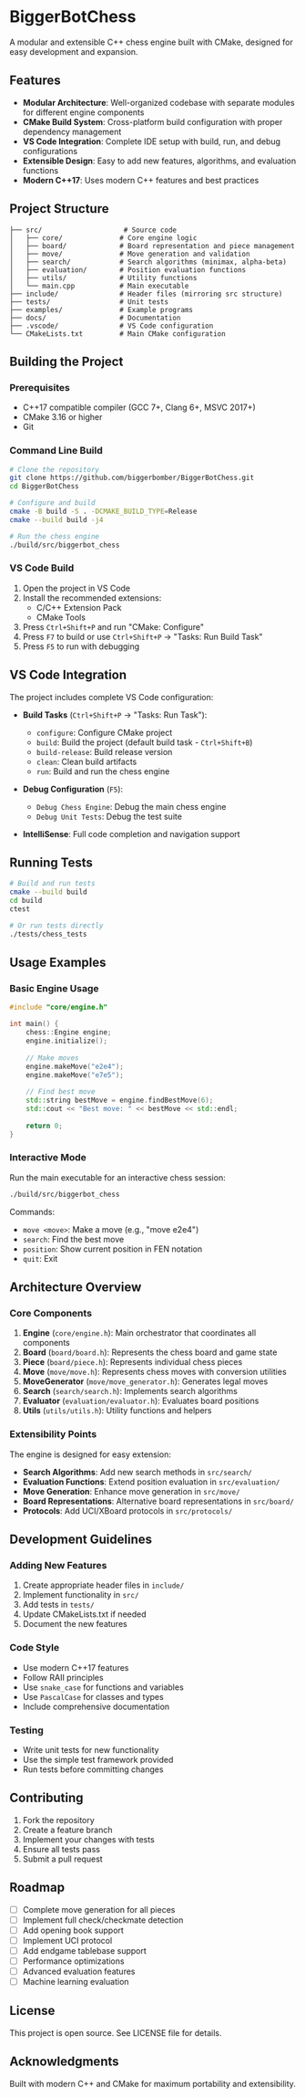 # BiggerBotChess

A modular and extensible C++ chess engine built with CMake, designed for easy development and expansion.

## Features

- **Modular Architecture**: Well-organized codebase with separate modules for different engine components
- **CMake Build System**: Cross-platform build configuration with proper dependency management
- **VS Code Integration**: Complete IDE setup with build, run, and debug configurations
- **Extensible Design**: Easy to add new features, algorithms, and evaluation functions
- **Modern C++17**: Uses modern C++ features and best practices

## Project Structure

```
├── src/                    # Source code
│   ├── core/              # Core engine logic
│   ├── board/             # Board representation and piece management
│   ├── move/              # Move generation and validation
│   ├── search/            # Search algorithms (minimax, alpha-beta)
│   ├── evaluation/        # Position evaluation functions
│   ├── utils/             # Utility functions
│   └── main.cpp           # Main executable
├── include/               # Header files (mirroring src structure)
├── tests/                 # Unit tests
├── examples/              # Example programs
├── docs/                  # Documentation
├── .vscode/               # VS Code configuration
└── CMakeLists.txt         # Main CMake configuration
```

## Building the Project

### Prerequisites

- C++17 compatible compiler (GCC 7+, Clang 6+, MSVC 2017+)
- CMake 3.16 or higher
- Git

### Command Line Build

```bash
# Clone the repository
git clone https://github.com/biggerbomber/BiggerBotChess.git
cd BiggerBotChess

# Configure and build
cmake -B build -S . -DCMAKE_BUILD_TYPE=Release
cmake --build build -j4

# Run the chess engine
./build/src/biggerbot_chess
```

### VS Code Build

1. Open the project in VS Code
2. Install the recommended extensions:
   - C/C++ Extension Pack
   - CMake Tools
3. Press `Ctrl+Shift+P` and run "CMake: Configure"
4. Press `F7` to build or use `Ctrl+Shift+P` → "Tasks: Run Build Task"
5. Press `F5` to run with debugging

## VS Code Integration

The project includes complete VS Code configuration:

- **Build Tasks** (`Ctrl+Shift+P` → "Tasks: Run Task"):
  - `configure`: Configure CMake project
  - `build`: Build the project (default build task - `Ctrl+Shift+B`)
  - `build-release`: Build release version
  - `clean`: Clean build artifacts
  - `run`: Build and run the chess engine

- **Debug Configuration** (`F5`):
  - `Debug Chess Engine`: Debug the main chess engine
  - `Debug Unit Tests`: Debug the test suite

- **IntelliSense**: Full code completion and navigation support

## Running Tests

```bash
# Build and run tests
cmake --build build
cd build
ctest

# Or run tests directly
./tests/chess_tests
```

## Usage Examples

### Basic Engine Usage

```cpp
#include "core/engine.h"

int main() {
    chess::Engine engine;
    engine.initialize();
    
    // Make moves
    engine.makeMove("e2e4");
    engine.makeMove("e7e5");
    
    // Find best move
    std::string bestMove = engine.findBestMove(6);
    std::cout << "Best move: " << bestMove << std::endl;
    
    return 0;
}
```

### Interactive Mode

Run the main executable for an interactive chess session:

```bash
./build/src/biggerbot_chess
```

Commands:
- `move <move>`: Make a move (e.g., "move e2e4")
- `search`: Find the best move
- `position`: Show current position in FEN notation
- `quit`: Exit

## Architecture Overview

### Core Components

1. **Engine** (`core/engine.h`): Main orchestrator that coordinates all components
2. **Board** (`board/board.h`): Represents the chess board and game state
3. **Piece** (`board/piece.h`): Represents individual chess pieces
4. **Move** (`move/move.h`): Represents chess moves with conversion utilities
5. **MoveGenerator** (`move/move_generator.h`): Generates legal moves
6. **Search** (`search/search.h`): Implements search algorithms
7. **Evaluator** (`evaluation/evaluator.h`): Evaluates board positions
8. **Utils** (`utils/utils.h`): Utility functions and helpers

### Extensibility Points

The engine is designed for easy extension:

- **Search Algorithms**: Add new search methods in `src/search/`
- **Evaluation Functions**: Extend position evaluation in `src/evaluation/`
- **Move Generation**: Enhance move generation in `src/move/`
- **Board Representations**: Alternative board representations in `src/board/`
- **Protocols**: Add UCI/XBoard protocols in `src/protocols/`

## Development Guidelines

### Adding New Features

1. Create appropriate header files in `include/`
2. Implement functionality in `src/`
3. Add tests in `tests/`
4. Update CMakeLists.txt if needed
5. Document the new features

### Code Style

- Use modern C++17 features
- Follow RAII principles
- Use `snake_case` for functions and variables
- Use `PascalCase` for classes and types
- Include comprehensive documentation

### Testing

- Write unit tests for new functionality
- Use the simple test framework provided
- Run tests before committing changes

## Contributing

1. Fork the repository
2. Create a feature branch
3. Implement your changes with tests
4. Ensure all tests pass
5. Submit a pull request

## Roadmap

- [ ] Complete move generation for all pieces
- [ ] Implement full check/checkmate detection
- [ ] Add opening book support
- [ ] Implement UCI protocol
- [ ] Add endgame tablebase support
- [ ] Performance optimizations
- [ ] Advanced evaluation features
- [ ] Machine learning evaluation

## License

This project is open source. See LICENSE file for details.

## Acknowledgments

Built with modern C++ and CMake for maximum portability and extensibility.